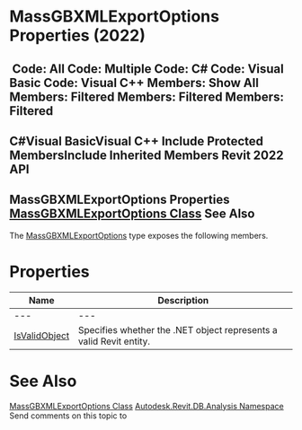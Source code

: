 # MassGBXMLExportOptions Properties (2022)

﻿
 Code: All Code: Multiple Code: C# Code: Visual Basic Code: Visual C++  Members: Show All Members: Filtered Members: Filtered Members: Filtered   
---  
C#Visual BasicVisual C++
Include Protected MembersInclude Inherited Members
Revit 2022 API  
---  
MassGBXMLExportOptions Properties  
[MassGBXMLExportOptions Class](ac0f3089-3aa2-7dbd-511f-07c4a491df19.md "MassGBXMLExportOptions Class") See Also  
---  
The [MassGBXMLExportOptions](ac0f3089-3aa2-7dbd-511f-07c4a491df19.md "MassGBXMLExportOptions Class") type exposes the following members.
# Properties
| Name | Description |
| --- | --- |
| --- | --- | --- |
| [IsValidObject](a904f8c2-01c4-d626-5aaa-daa73b80de4e.md "IsValidObject Property") | Specifies whether the .NET object represents a valid Revit entity. |

# See Also
[MassGBXMLExportOptions Class](ac0f3089-3aa2-7dbd-511f-07c4a491df19.md "MassGBXMLExportOptions Class")
[Autodesk.Revit.DB.Analysis Namespace](958e2e12-587d-f188-5d7b-f13d7dbfdf48.md "Autodesk.Revit.DB.Analysis Namespace")
Send comments on this topic to 